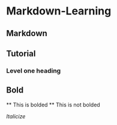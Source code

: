 # Markdown-Learning
## Markdown

## Tutorial
### Level one heading
## Bold
** This is bolded **
This is not bolded

_Italicize_
